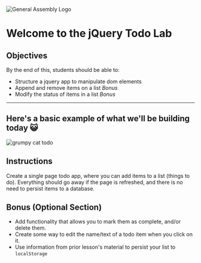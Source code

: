 ![General Assembly Logo](https://camo.githubusercontent.com/1a91b05b8f4d44b5bbfb83abac2b0996d8e26c92/687474703a2f2f692e696d6775722e636f6d2f6b6538555354712e706e67)

# Welcome to the jQuery Todo Lab

## Objectives

By the end of this, students should be able to:

- Structure a jquery app to manipulate dom elements
- Append and remove items on a list  *Bonus*
- Modify the status of items in a list  *Bonus*
<hr>

## Here's a basic example of what we'll be building today 😺

![grumpy cat todo](https://git.generalassemb.ly/raw/WDIplus-ATX/jQuery-Todo-List/master/assets/grumpy_cat_todo.jpg)

## Instructions

Create a single page todo app, where you can add items to a list (things to do). Everything should go away if the page is refreshed, and there is no need to persist items to a database.

## Bonus (Optional Section)

- Add functionality that allows you to mark them as complete, and/or delete them. 
- Create some way to edit the name/text of a todo item when you click on it.
- Use information from prior lesson's material to persist your list to ```localStorage```
